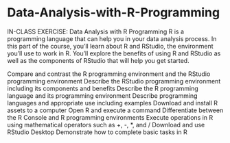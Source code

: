 # Data-Analysis-with-R-Programming
IN-CLASS EXERCISE: Data Analysis with R Programming
R is a programming language that can help you in your data analysis process. In this part of the course, you’ll learn about R and RStudio, the environment you’ll use to work in R. You’ll explore the benefits of using R and RStudio as well as the components of RStudio that will help you get started.

Compare and contrast the R programming environment and the RStudio programming environment
Describe the RStudio programming environment including its components and benefits
Describe the R programming language and its programming environment
Describe programming languages and appropriate use including examples
Download and install R assets to a computer
Open R and execute a command
Differentiate between the R Console and R programming environments
Execute operations in R using mathematical operators such as +, -, *, and /
Download and use RStudio Desktop
Demonstrate how to complete basic tasks in R

